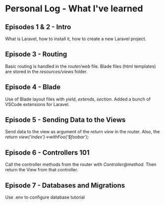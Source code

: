 # Personal Log - What I've learned

## Episodes 1 & 2 - Intro

What is Laravel, how to install it, how to create a new Laravel project.

## Episode 3 - Routing

Basic routing is handled in the _router/web_ file.
Blade files (html templates) are stored in the _resources/views_ folder.

## Episode 4 - Blade

Use of Blade layout files with _yield_, _extends_, _section_.
Added a bunch of VSCode extensions for Laravel.

## Episode 5 - Sending Data to the Views

Send data to the view as argument of the _return view_ in the router.
Also, the _return view('index')->withFoo('\$foobar');_

## Episode 6 - Controllers 101

Call the controller methods from the router with _Controller@method_.
Then return the View from that controller.

## Episode 7 - Databases and Migrations

Use .env to configure database tutorial
